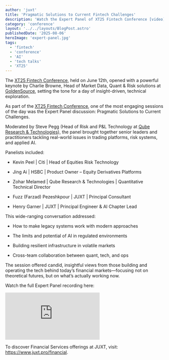 ```yaml
---
author: 'juxt'
title: 'Pragmatic Solutions to Current Fintech Challenges'
description: 'Watch the Expert Panel of XT25 Fintech Conference [video]'
category: 'conference'
layout: '../../layouts/BlogPost.astro'
publishedDate: '2025-08-06'
heroImage: 'expert-panel.jpg'
tags:
  - 'fintech'
  - 'conference'
  - 'AI'
  - 'tech talks'
  - 'XT25'
---
```


The [XT25 Fintech Conference](https://www.juxt.pro/xt25/), held on June 12th, opened with a powerful keynote by Charlie Browne, Head of Market Data, Quant & Risk solutions at [GoldenSource](https://www.thegoldensource.com), setting the tone for a day of insight-driven, technical exploration.

As part of the [XT25 Fintech Conference](https://www.juxt.pro/xt25/), one of the most engaging sessions of the day was the Expert Panel discussion: Pragmatic Solutions to Current Challenges.

Moderated by Steve Pegg (Head of Risk and P&L Technology at [Qube Research & Technologies](https://www.qube-rt.com/)), the panel brought together senior leaders and practitioners tackling real-world issues in trading platforms, risk systems, and applied AI.

Panelists included:

- Kevin Peel | Citi | Head of Equities Risk Technology

- Jing Ai | HSBC | Product Owner – Equity Derivatives Platforms

- Zohar Melamed | Qube Research & Technologies | Quantitative Technical Director

- Fuzz (Farzad) Pezeshkpour | JUXT | Principal Consultant

- Henry Garner | JUXT | Principal Engineer & AI Chapter Lead

This wide-ranging conversation addressed:

- How to make legacy systems work with modern approaches

- The limits and potential of AI in regulated environments

- Building resilient infrastructure in volatile markets

- Cross-team collaboration between quant, tech, and ops

The session offered candid, insightful views from those building and operating the tech behind today’s financial markets—focusing not on theoretical futures, but on what’s actually working now.

Watch the full Expert Panel recording here:

<iframe class='aspect-video w-full' src="https://www.youtube.com/embed/nmLiu_2rr_k?si=c2EeJSdHJI-xXoDM" title="YouTube video player" frameborder="0" allow="accelerometer; autoplay; clipboard-write; encrypted-media; gyroscope; picture-in-picture; web-share" referrerpolicy="strict-origin-when-cross-origin" allowfullscreen></iframe>

To discover Financial Services offerings at JUXT, visit: https://www.juxt.pro/financial.

